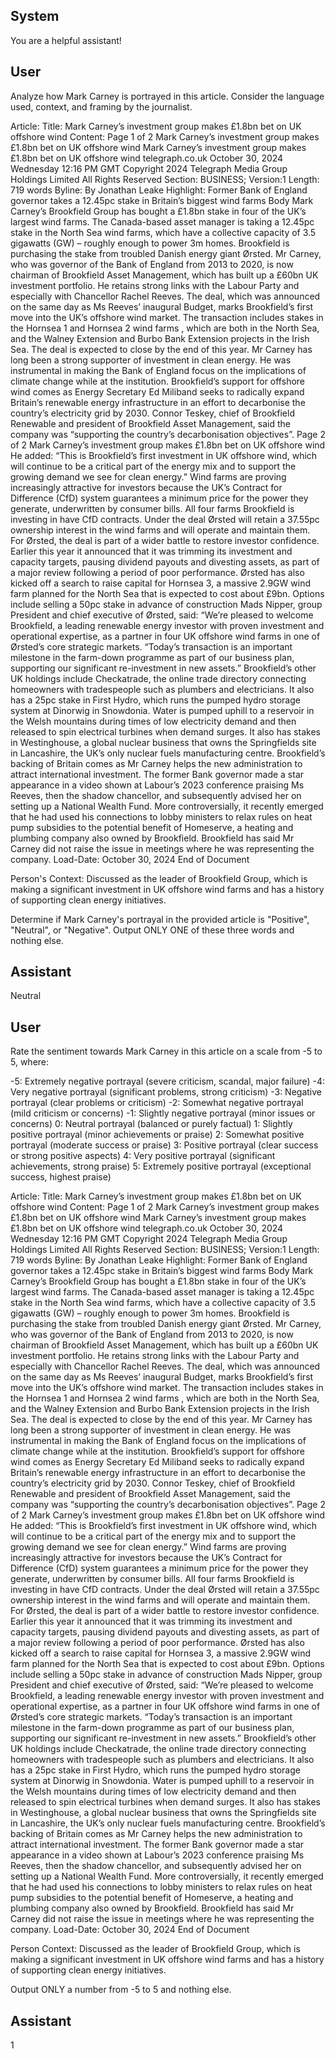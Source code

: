 ## System

You are a helpful assistant!

## User


Analyze how Mark Carney is portrayed in this article. Consider the language used, context, and framing by the journalist.

Article:
Title: Mark Carney’s investment group makes £1.8bn bet on UK offshore wind
Content: Page 1 of 2
Mark Carney’s investment group makes £1.8bn bet on UK offshore wind
Mark Carney’s investment group makes £1.8bn bet on UK offshore wind
telegraph.co.uk
October 30, 2024 Wednesday 12:16 PM GMT
Copyright 2024 Telegraph Media Group Holdings Limited All Rights Reserved
Section: BUSINESS; Version:1
Length: 719 words
Byline: By Jonathan Leake
Highlight: Former Bank of England governor takes a 12.45pc stake in Britain’s biggest wind farms
Body
Mark Carney’s Brookfield Group has bought a £1.8bn stake in four of the UK’s largest wind farms.
The Canada-based asset manager is taking a 12.45pc stake in the North Sea wind farms, which have a collective 
capacity of 3.5 gigawatts (GW) – roughly enough to power 3m homes. Brookfield is purchasing the stake from 
troubled Danish energy giant Ørsted.
Mr Carney, who was governor of the Bank of England  from 2013 to 2020, is now chairman of Brookfield Asset 
Management, which has built up a £60bn UK investment portfolio. He retains strong links with the Labour Party and 
especially with Chancellor Rachel Reeves. 
The deal, which was announced on the same day as Ms Reeves’ inaugural Budget, marks Brookfield’s first move 
into the UK’s offshore wind market.
The transaction includes stakes in the Hornsea 1 and Hornsea 2 wind farms , which are both in the North Sea, and 
the Walney Extension and Burbo Bank Extension projects in the Irish Sea. The deal is expected to close by the end 
of this year.
Mr Carney has long been a strong supporter of investment in clean energy. He was instrumental in making the 
Bank of England focus on the implications of climate change while at the institution.
Brookfield’s support for offshore wind comes as Energy Secretary Ed Miliband seeks to radically expand Britain’s 
renewable energy infrastructure in an effort to decarbonise the country’s electricity grid by 2030. 
Connor Teskey, chief of Brookfield Renewable and president of Brookfield Asset Management, said the company 
was “supporting the country’s decarbonisation objectives”.
Page 2 of 2
Mark Carney’s investment group makes £1.8bn bet on UK offshore wind
He added: “This is Brookfield’s first investment in UK offshore wind, which will continue to be a critical part of the 
energy mix and to support the growing demand we see for clean energy.”
Wind farms are proving increasingly attractive for investors because the UK’s Contract for Difference (CfD) system 
guarantees a minimum price for the power they generate, underwritten by consumer bills. All four farms Brookfield 
is investing in have CfD contracts.
Under the deal Ørsted will retain a 37.55pc ownership interest in the wind farms and will operate and maintain 
them.
For Ørsted, the deal is part of a wider battle to restore investor confidence. Earlier this year it announced that it was 
trimming its investment and capacity targets, pausing dividend payouts and divesting assets, as part of a major 
review following a period of poor performance.
Ørsted has also kicked off a search to raise capital for Hornsea 3, a massive 2.9GW wind farm planned for the 
North Sea that is expected to cost about £9bn. Options include selling a 50pc stake in advance of construction
Mads Nipper, group President and chief executive of Ørsted, said: “We’re pleased to welcome Brookfield, a leading 
renewable energy investor with proven investment and operational expertise, as a partner in four UK offshore wind 
farms in one of Ørsted’s core strategic markets.
“Today’s transaction is an important milestone in the farm-down programme as part of our business plan, 
supporting our significant re-investment in new assets.”
Brookfield’s other UK holdings include Checkatrade, the online trade directory  connecting homeowners with 
tradespeople such as plumbers and electricians.
It also has a 25pc stake in First Hydro, which runs the pumped hydro storage system at Dinorwig in Snowdonia. 
Water is pumped uphill to a reservoir in the Welsh mountains during times of low electricity demand and then 
released to spin electrical turbines when demand surges.
It also has stakes in Westinghouse, a global nuclear business  that owns the Springfields site in Lancashire, the 
UK’s only nuclear fuels manufacturing centre.
Brookfield’s backing of Britain comes as Mr Carney helps the new administration to attract international investment.
The former Bank governor made a star appearance in a video shown at Labour’s 2023 conference praising Ms 
Reeves, then the shadow chancellor, and subsequently advised her on setting up a National Wealth Fund.
More controversially, it recently emerged that he had used his connections to lobby ministers  to relax rules on heat 
pump subsidies to the potential benefit of Homeserve, a heating and plumbing company also owned by Brookfield.
Brookfield has said Mr Carney did not raise the issue in meetings where he was representing the company.
Load-Date: October 30, 2024
End of Document

Person's Context: Discussed as the leader of Brookfield Group, which is making a significant investment in UK offshore wind farms and has a history of supporting clean energy initiatives.

Determine if Mark Carney's portrayal in the provided article is "Positive", "Neutral", or "Negative".
Output ONLY ONE of these three words and nothing else.


## Assistant

Neutral

## User


Rate the sentiment towards Mark Carney in this article on a scale from -5 to 5, where:

-5: Extremely negative portrayal (severe criticism, scandal, major failure)
-4: Very negative portrayal (significant problems, strong criticism)
-3: Negative portrayal (clear problems or criticism)
-2: Somewhat negative portrayal (mild criticism or concerns)
-1: Slightly negative portrayal (minor issues or concerns)
0: Neutral portrayal (balanced or purely factual)
1: Slightly positive portrayal (minor achievements or praise)
2: Somewhat positive portrayal (moderate success or praise)
3: Positive portrayal (clear success or strong positive aspects)
4: Very positive portrayal (significant achievements, strong praise)
5: Extremely positive portrayal (exceptional success, highest praise)

Article:
Title: Mark Carney’s investment group makes £1.8bn bet on UK offshore wind
Content: Page 1 of 2
Mark Carney’s investment group makes £1.8bn bet on UK offshore wind
Mark Carney’s investment group makes £1.8bn bet on UK offshore wind
telegraph.co.uk
October 30, 2024 Wednesday 12:16 PM GMT
Copyright 2024 Telegraph Media Group Holdings Limited All Rights Reserved
Section: BUSINESS; Version:1
Length: 719 words
Byline: By Jonathan Leake
Highlight: Former Bank of England governor takes a 12.45pc stake in Britain’s biggest wind farms
Body
Mark Carney’s Brookfield Group has bought a £1.8bn stake in four of the UK’s largest wind farms.
The Canada-based asset manager is taking a 12.45pc stake in the North Sea wind farms, which have a collective 
capacity of 3.5 gigawatts (GW) – roughly enough to power 3m homes. Brookfield is purchasing the stake from 
troubled Danish energy giant Ørsted.
Mr Carney, who was governor of the Bank of England  from 2013 to 2020, is now chairman of Brookfield Asset 
Management, which has built up a £60bn UK investment portfolio. He retains strong links with the Labour Party and 
especially with Chancellor Rachel Reeves. 
The deal, which was announced on the same day as Ms Reeves’ inaugural Budget, marks Brookfield’s first move 
into the UK’s offshore wind market.
The transaction includes stakes in the Hornsea 1 and Hornsea 2 wind farms , which are both in the North Sea, and 
the Walney Extension and Burbo Bank Extension projects in the Irish Sea. The deal is expected to close by the end 
of this year.
Mr Carney has long been a strong supporter of investment in clean energy. He was instrumental in making the 
Bank of England focus on the implications of climate change while at the institution.
Brookfield’s support for offshore wind comes as Energy Secretary Ed Miliband seeks to radically expand Britain’s 
renewable energy infrastructure in an effort to decarbonise the country’s electricity grid by 2030. 
Connor Teskey, chief of Brookfield Renewable and president of Brookfield Asset Management, said the company 
was “supporting the country’s decarbonisation objectives”.
Page 2 of 2
Mark Carney’s investment group makes £1.8bn bet on UK offshore wind
He added: “This is Brookfield’s first investment in UK offshore wind, which will continue to be a critical part of the 
energy mix and to support the growing demand we see for clean energy.”
Wind farms are proving increasingly attractive for investors because the UK’s Contract for Difference (CfD) system 
guarantees a minimum price for the power they generate, underwritten by consumer bills. All four farms Brookfield 
is investing in have CfD contracts.
Under the deal Ørsted will retain a 37.55pc ownership interest in the wind farms and will operate and maintain 
them.
For Ørsted, the deal is part of a wider battle to restore investor confidence. Earlier this year it announced that it was 
trimming its investment and capacity targets, pausing dividend payouts and divesting assets, as part of a major 
review following a period of poor performance.
Ørsted has also kicked off a search to raise capital for Hornsea 3, a massive 2.9GW wind farm planned for the 
North Sea that is expected to cost about £9bn. Options include selling a 50pc stake in advance of construction
Mads Nipper, group President and chief executive of Ørsted, said: “We’re pleased to welcome Brookfield, a leading 
renewable energy investor with proven investment and operational expertise, as a partner in four UK offshore wind 
farms in one of Ørsted’s core strategic markets.
“Today’s transaction is an important milestone in the farm-down programme as part of our business plan, 
supporting our significant re-investment in new assets.”
Brookfield’s other UK holdings include Checkatrade, the online trade directory  connecting homeowners with 
tradespeople such as plumbers and electricians.
It also has a 25pc stake in First Hydro, which runs the pumped hydro storage system at Dinorwig in Snowdonia. 
Water is pumped uphill to a reservoir in the Welsh mountains during times of low electricity demand and then 
released to spin electrical turbines when demand surges.
It also has stakes in Westinghouse, a global nuclear business  that owns the Springfields site in Lancashire, the 
UK’s only nuclear fuels manufacturing centre.
Brookfield’s backing of Britain comes as Mr Carney helps the new administration to attract international investment.
The former Bank governor made a star appearance in a video shown at Labour’s 2023 conference praising Ms 
Reeves, then the shadow chancellor, and subsequently advised her on setting up a National Wealth Fund.
More controversially, it recently emerged that he had used his connections to lobby ministers  to relax rules on heat 
pump subsidies to the potential benefit of Homeserve, a heating and plumbing company also owned by Brookfield.
Brookfield has said Mr Carney did not raise the issue in meetings where he was representing the company.
Load-Date: October 30, 2024
End of Document

Person Context: Discussed as the leader of Brookfield Group, which is making a significant investment in UK offshore wind farms and has a history of supporting clean energy initiatives.

Output ONLY a number from -5 to 5 and nothing else.


## Assistant

1

